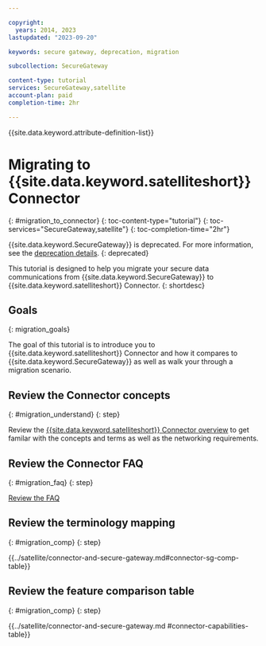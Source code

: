 ```yaml
---

copyright:
  years: 2014, 2023
lastupdated: "2023-09-20"

keywords: secure gateway, deprecation, migration

subcollection: SecureGateway

content-type: tutorial
services: SecureGateway,satellite
account-plan: paid
completion-time: 2hr

---
```


{{site.data.keyword.attribute-definition-list}}


# Migrating to {{site.data.keyword.satelliteshort}} Connector
{: #migration_to_connector}
{: toc-content-type="tutorial"}
{: toc-services="SecureGateway,satellite"}
{: toc-completion-time="2hr"}

{{site.data.keyword.SecureGateway}} is deprecated. For more information, see the [deprecation details](/docs/SecureGateway?topic=SecureGateway-deprecation).
{: deprecated}

This tutorial is designed to help you migrate your secure data communications from {{site.data.keyword.SecureGateway}} to {{site.data.keyword.satelliteshort}} Connector.
{: shortdesc}


## Goals
{: migration_goals}

The goal of this tutorial is to introduce you to {{site.data.keyword.satelliteshort}} Connector and how it compares to {{site.data.keyword.SecureGateway}} as well as walk your through a migration scenario.

## Review the Connector concepts
{: #migration_understand}
{: step}

Review the [{{site.data.keyword.satelliteshort}} Connector overview](/docs/satellite?topic=satellite-understand-connectors) to get familar with the concepts and terms as well as the networking requirements.

## Review the Connector FAQ
{: #migration_faq}
{: step}

[Review the FAQ](/docs/satellite?topic=satellite-connector-faq)

## Review the terminology mapping
{: #migration_comp}
{: step}

{{../satellite/connector-and-secure-gateway.md#connector-sg-comp-table}}

## Review the feature comparison table
{: #migration_comp}
{: step}

{{../satellite/connector-and-secure-gateway.md #connector-capabilities-table}}
